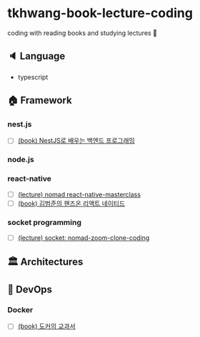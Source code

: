 # tkhwang-book-lecture-coding

coding with reading books and studying lectures 🚀

## 🔈 Language

- typescript

## 🏠 Framework

### nest.js

- [ ] [(book) NestJS로 배우는 백엔드 프로그래밍](./framework/js-ts/nest.js/book-backend-programming-by-studing-nestjs/)

### node.js

### react-native

- [ ] [(lecture) nomad react-native-masterclass](./framework/js-ts/react-native/react-native-masterclass/)
- [ ] [(book) 김범준의 핸즈온 리액트 네이티드](./framework/js-ts/react-native/book-hands-on-react-native)

### socket programming

- [ ] [(lecture) socket: nomad-zoom-clone-coding](./framework/js-ts/node.js/nomad-zoom-clone-coding/)

## 🏛️ Architectures

## 🚀 DevOps

### Docker

- [ ] [(book) 도커의 교과서](./devops/book-learn-docker-in-a-month-of-lunches/)
